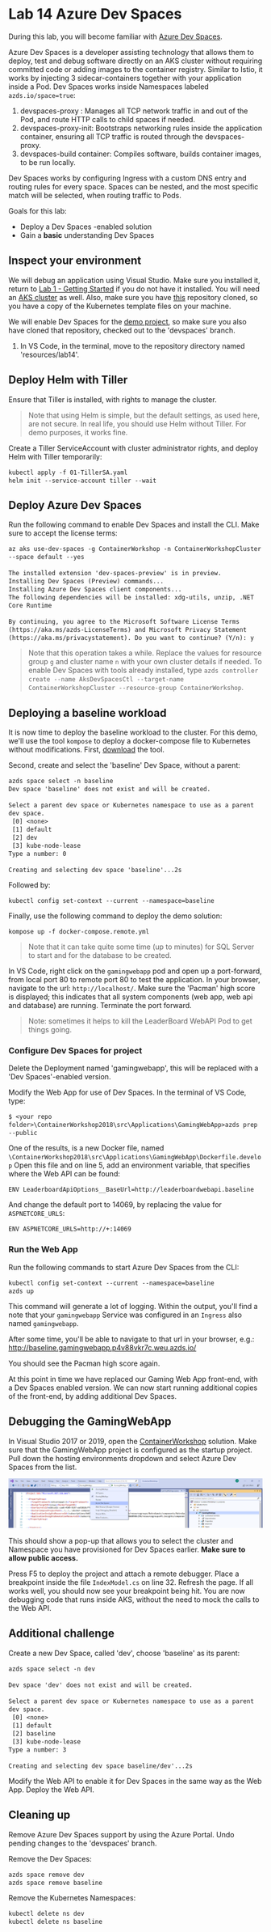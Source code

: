 # Lab 14 Azure Dev Spaces

During this lab, you will become familiar with [Azure Dev Spaces]().

Azure Dev Spaces is a developer assisting technology that allows them to deploy, test and debug software directly on an AKS cluster without requiring committed code or adding images to the container registry. 
Similar to Istio, it works by injecting 3 sidecar-containers together with your application inside a Pod. Dev Spaces works inside Namespaces labeled `azds.io/space=true`:

1. devspaces-proxy : Manages all TCP network traffic in and out of the Pod, and route HTTP calls to child spaces if needed. 
2. devspaces-proxy-init: Bootstraps networking rules inside the application container, ensuring all TCP traffic is routed through the devspaces-proxy.
3. devspaces-build container: Compiles software, builds container images, to be run locally.  

Dev Spaces works by configuring Ingress with a custom DNS entry and routing rules for every space. Spaces can be nested, and the most specific match will be selected, when routing traffic to Pods.

Goals for this lab:
- Deploy a Dev Spaces -enabled solution
- Gain a **basic** understanding Dev Spaces

## <a name='start'></a>Inspect your environment
We will debug an application using Visual Studio. Make sure you installed it, return to [Lab 1 - Getting Started](Lab1-GettingStarted#start) if you do not have it installed. 
You will need an [AKS cluster](Lab1-GettingStarted#5) as well.
Also, make sure you have [this](https://github.com/XpiritBV/ContainerWorkshop2019Docs) repository cloned, so you have a copy of the Kubernetes template files on your machine.

We will enable Dev Spaces for the [demo project](https://github.com/XpiritBV/ContainerWorkshop2018), so make sure you also have cloned that repository, checked out to the 'devspaces' branch.

1. In VS Code, in the terminal, move to the repository directory named 'resources/lab14'.

## <a name='tiller'></a>Deploy Helm with Tiller
Ensure that Tiller is installed, with rights to manage the cluster.

> Note that using Helm is simple, but the default settings, as used here, are not secure. In real life, you should use Helm without Tiller. For demo purposes, it works fine.

Create a Tiller ServiceAccount with cluster administrator rights, and deploy Helm with Tiller temporarily:

```
kubectl apply -f 01-TillerSA.yaml
helm init --service-account tiller --wait
```

## <a name='devspac'></a>Deploy Azure Dev Spaces

Run the following command to enable Dev Spaces and install the CLI. Make sure to accept the license terms:

```
az aks use-dev-spaces -g ContainerWorkshop -n ContainerWorkshopCluster --space default --yes

The installed extension 'dev-spaces-preview' is in preview.
Installing Dev Spaces (Preview) commands...
Installing Azure Dev Spaces client components...
The following dependencies will be installed: xdg-utils, unzip, .NET Core Runtime

By continuing, you agree to the Microsoft Software License Terms (https://aka.ms/azds-LicenseTerms) and Microsoft Privacy Statement (https://aka.ms/privacystatement). Do you want to continue? (Y/n): y
```

> Note that this operation takes a while.
> Replace the values for resource group `g` and cluster name `n` with your own cluster details if needed.
> To enable Dev Spaces with tools already installed, type `azds controller create --name AksDevSpacesCtl --target-name ContainerWorkshopCluster --resource-group ContainerWorkshop`.

## <a name='deploy-workload'></a> Deploying a baseline workload

It is now time to deploy the baseline workload to the cluster. For this demo, we'll use the tool `kompose` to deploy a docker-compose file to Kubernetes without modifications. First, [download](https://kubernetes.io/docs/tasks/configure-pod-container/translate-compose-kubernetes/#install-kompose) the tool.

Second, create and select the 'baseline' Dev Space, without a parent:

```
azds space select -n baseline
Dev space 'baseline' does not exist and will be created.

Select a parent dev space or Kubernetes namespace to use as a parent dev space.
 [0] <none>
 [1] default
 [2] dev
 [3] kube-node-lease
Type a number: 0

Creating and selecting dev space 'baseline'...2s
```

Followed by:

```
kubectl config set-context --current --namespace=baseline
```

Finally, use the following command to deploy the demo solution:

```
kompose up -f docker-compose.remote.yml
```
> Note that it can take quite some time (up to minutes) for SQL Server to start and for the database to be created.

In VS Code, right click on the `gamingwebapp` pod and open up a port-forward, from local port 80 to remote port 80 to test the application.
In your browser, navigate to the url: `http://localhost/`.
Make sure the 'Pacman' high score is displayed; this indicates that all system components (web app, web api and database) are running.
Terminate the port forward.

> Note: sometimes it helps to kill the LeaderBoard WebAPI Pod to get things going.

### Configure Dev Spaces for project

Delete the Deployment named 'gamingwebapp', this will be replaced with a 'Dev Spaces'-enabled version.

Modify the Web App for use of Dev Spaces.
In the terminal of VS Code, type:

```
$ <your repo folder>\ContainerWorkshop2018\src\Applications\GamingWebApp>azds prep --public
```

One of the results, is a new Docker file, named `\ContainerWorkshop2018\src\Applications\GamingWebApp\Dockerfile.develop`
Open this file and on line 5, add an environment variable, that specifies where the Web API can be found:

```
ENV LeaderboardApiOptions__BaseUrl=http://leaderboardwebapi.baseline
```

And change the default port to 14069, by replacing the value for `ASPNETCORE_URLS`:

```
ENV ASPNETCORE_URLS=http://+:14069
```

### Run the Web App

Run the following commands to start Azure Dev Spaces from the CLI:

```
kubectl config set-context --current --namespace=baseline
azds up
```
This command will generate a lot of logging. Within the output, you'll find a note that your `gamingwebapp` Service was configured in an `Ingress` also named `gamingwebapp`.

After some time, you'll be able to navigate to that url in your browser, e.g.:
http://baseline.gamingwebapp.p4v88vkr7c.weu.azds.io/

You should see the Pacman high score again.

At this point in time we have replaced our Gaming Web App front-end, with a Dev Spaces enabled version. We can now start running additional copies of the front-end, by adding additional Dev Spaces.



## <a name='debug'></a>Debugging the GamingWebApp
In Visual Studio 2017 or 2019, open the [ContainerWorkshop](https://github.com/XpiritBV/ContainerWorkshop2018) solution.
Make sure that the GamingWebApp project is configured as the startup project.
Pull down the hosting environments dropdown and select Azure Dev Spaces from the list.

![](images/devspaces-01.png)

This should show a pop-up that allows you to select the cluster and Namespace you have provisioned for Dev Spaces earlier. 
**Make sure to allow public access.**

Press F5 to deploy the project and attach a remote debugger.
Place a breakpoint inside the file `IndexModel.cs` on line 32. Refresh the page. If all works well, you should now see your breakpoint being hit.
You are now debugging code that runs inside AKS, without the need to mock the calls to the Web API.


## Additional challenge

Create a new Dev Space, called 'dev', choose 'baseline' as its parent:

```
azds space select -n dev

Dev space 'dev' does not exist and will be created.

Select a parent dev space or Kubernetes namespace to use as a parent dev space.
 [0] <none>
 [1] default
 [2] baseline
 [3] kube-node-lease
Type a number: 3

Creating and selecting dev space baseline/dev'...2s
```

Modify the Web API to enable it for Dev Spaces in the same way as the Web App.
Deploy the Web API.


## <a name='clean'></a>Cleaning up

Remove Azure Dev Spaces support by using the Azure Portal.
Undo pending changes to the 'devspaces' branch.

Remove the Dev Spaces:

```
azds space remove dev
azds space remove baseline
```

Remove the Kubernetes Namespaces:
```
kubectl delete ns dev
kubectl delete ns baseline
```

